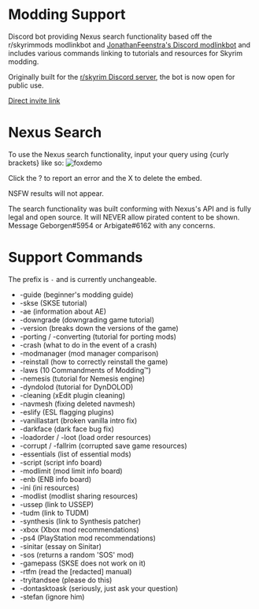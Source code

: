# Modding Support
Discord bot providing Nexus search functionality based off the r/skyrimmods modlinkbot and [JonathanFeenstra's Discord modlinkbot](https://github.com/JonathanFeenstra/discord-modlinkbot) and includes various commands linking to tutorials and resources for Skyrim modding.

Originally built for the [r/skyrim Discord server](https://discord.com/invite/skyrim), the bot is now open for public use.

[Direct invite link](https://discord.com/api/oauth2/authorize?client_id=910688719097430066&permissions=274877925376&scope=bot)

# Nexus Search
To use the Nexus search functionality, input your query using {curly brackets} like so:
![foxdemo](https://i.imgur.com/NeKy9Qc.png) 

Click the ? to report an error and the X to delete the embed.

NSFW results will not appear.

The search functionality was built conforming with Nexus's API and is fully legal and open source. It will NEVER allow pirated content to be shown. Message Geborgen#5954 or Arbigate#6162 with any concerns.

# Support Commands
The prefix is ``-`` and is currently unchangeable.

   * -guide (beginner's modding guide)
   * -skse (SKSE tutorial)
   * -ae (information about AE)
   * -downgrade (downgrading game tutorial)
   * -version (breaks down the versions of the game)
   * -porting / -converting (tutorial for porting mods)
   * -crash (what to do in the event of a crash)
   * -modmanager (mod manager comparison)
   * -reinstall (how to correctly reinstall the game)
   * -laws (10 Commandments of Modding™️)
   * -nemesis (tutorial for Nemesis engine)
   * -dyndolod (tutorial for DynDOLOD)
   * -cleaning (xEdit plugin cleaning)
   * -navmesh (fixing deleted navmesh)
   * -eslify (ESL flagging plugins)
   * -vanillastart (broken vanilla intro fix)
   * -darkface (dark face bug fix)
   * -loadorder / -loot (load order resources)
   * -corrupt / -fallrim (corrupted save game resources)
   * -essentials (list of essential mods)
   * -script (script info board)
   * -modlimit (mod limit info board)
   * -enb (ENB info board)
   * -ini (ini resources)
   * -modlist (modlist sharing resources)
   * -ussep (link to USSEP)
   * -tudm (link to TUDM)
   * -synthesis (link to Synthesis patcher)
   * -xbox (Xbox mod recommendations)
   * -ps4 (PlayStation mod recommendations)
   * -sinitar (essay on Sinitar)
   * -sos (returns a random 'SOS' mod)
   * -gamepass (SKSE does not work on it)
   * -rtfm (read the [redacted] manual)
   * -tryitandsee (please do this)
   * -dontasktoask (seriously, just ask your question)
   * -stefan (ignore him)
